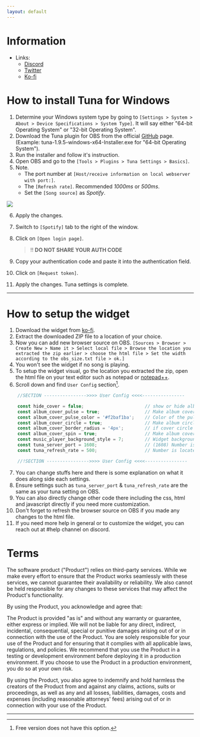 ```yaml
---
layout: default
---
```

# Information

- Links:
  - [Discord](https://discord.gg/e5DQ8yKnj6)
  - [Twitter](https://twitter.com/jhooo_o)
  - [Ko-fi](https://ko-fi.com/jhooo/shop)

# How to install Tuna for Windows

1.  Determine your Windows system type by going to `[Settings > System > About > Device Specifications > System Type]`. It will say either "64-bit Operating System" or "32-bit Operating System".
2.  Download the Tuna plugin for OBS from the official [GitHub](https://github.com/univrsal/tuna/releases/latest) page.
    (Example: tuna-1.9.5-windows-x64-Installer.exe for "64-bit Operating System").
3.  Run the installer and follow it's instruction.
4.  Open OBS and go to the `[Tools > Plugins > Tuna Settings > Basics]`.
5.  Note.
    - The port number at `[Host/receive information on local webserver with port:]`.
    - The `[Refresh rate]`. Recommended *1000ms* or *500ms*.
    - Set the `[Song source]` as *Spotify*.

![](https://i.postimg.cc/3wt3sZ8y/obs64-Tg-Af-BCzm9z.png)

6.  Apply the changes.
7.  Switch to `[Spotify]` tab to the right of the window.
8.  Click on `[Open login page]`.
    
    > !! **DO NOT SHARE YOUR AUTH CODE**

9.  Copy your authentication code and paste it into the authentication field.
10. Click on `[Request token]`.
11. Apply the changes. Tuna settings is complete.

---

# How to setup the widget

1.  Download the widget from [ko-fi](https://ko-fi.com/jhooo/shop).
2.  Extract the downloaded ZIP file to a location of your choice.
3.  Now you can add new browser source on OBS.
   `[Sources > Browser > Create New > Name it > Select local file > Browse the location you extracted the zip earlier >
    choose the html file > Set the width according to the obs_size.txt file > ok.]`
4.  You won't see the widget if no song is playing.
5.  To setup the widget visual, go the location you extracted the zip, open the html file on your text editor such as notepad or [notepad++](https://notepad-plus-plus.org/downloads/).
6.  Scroll down and find `User Config` section[^1].

```javascript
    //SECTION ---------------->>>> User Config <<<<----------------

    const hide_cover = false;                       // show or hide albumcover entirely. [true/false]
    const album_cover_pulse = true;                 // Make album cover pulse. [true/false]
    const album_cover_pulse_color = '#f2baf1ba';    // Color of the pulse. Use 8 digits hex for transparency/opacity (or just add 'ba' at the end of 6 digit hex). ['#FFFFFFBA']
    const album_cover_circle = true;                // Make album circle [true/false]
    const album_cover_border_radius = '4px';        // if cover circle is 'false', it be square with this border radius size. ['number + px']
    const album_cover_spin = true;                  // Make album cover spin. [true/false]
    const music_player_background_style = 7;        // Widget background color, choose between [1 ~ 7]
    const tuna_server_port = 1608;                  // (1608) Number is located at : OBS > Tools > Tuna Settings [Host/receive information on local webserver with port]
    const tuna_refresh_rate = 500;                  // Number is located at : OBS > Tools > Tuna Settings [Refresh rate]

    //!SECTION ---------------->>>> User Config <<<<----------------
```

7.  You can change stuffs here and there is some explanation on what it does along side each settings.
8.  Ensure settings such as `tuna_server_port` & `tuna_refresh_rate` are the same as your tuna setting on OBS.
9.  You can also directly change other code there including the css, html and javascript directly if you need more customization.
10.  Don't forget to refresh the browser source on OBS if you made any changes to the html file.
11. If you need more help in general or to customize the widget, you can reach out at #help channel on discord.

# Terms

The software product ("Product") relies on third-party services. While we make every effort to ensure that the Product works seamlessly with these services, we cannot guarantee their availability or reliability. We also cannot be held responsible for any changes to these services that may affect the Product's functionality.

By using the Product, you acknowledge and agree that:

The Product is provided "as is" and without any warranty or guarantee, either express or implied.
We will not be liable for any direct, indirect, incidental, consequential, special or punitive damages arising out of or in connection with the use of the Product.
You are solely responsible for your use of the Product and for ensuring that it complies with all applicable laws, regulations, and policies.
We recommend that you use the Product in a testing or development environment before deploying it in a production environment. If you choose to use the Product in a production environment, you do so at your own risk.

By using the Product, you also agree to indemnify and hold harmless the creators of the Product from and against any claims, actions, suits or proceedings, as well as any and all losses, liabilities, damages, costs and expenses (including reasonable attorneys' fees) arising out of or in connection with your use of the Product.

---

[^1]: Free version does not have this option.

